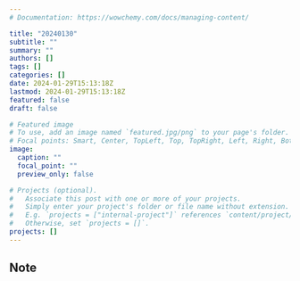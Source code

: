 ```yaml
---
# Documentation: https://wowchemy.com/docs/managing-content/

title: "20240130"
subtitle: ""
summary: ""
authors: []
tags: []
categories: []
date: 2024-01-29T15:13:18Z
lastmod: 2024-01-29T15:13:18Z
featured: false
draft: false

# Featured image
# To use, add an image named `featured.jpg/png` to your page's folder.
# Focal points: Smart, Center, TopLeft, Top, TopRight, Left, Right, BottomLeft, Bottom, BottomRight.
image:
  caption: ""
  focal_point: ""
  preview_only: false

# Projects (optional).
#   Associate this post with one or more of your projects.
#   Simply enter your project's folder or file name without extension.
#   E.g. `projects = ["internal-project"]` references `content/project/deep-learning/index.md`.
#   Otherwise, set `projects = []`.
projects: []
---
```


## Note

